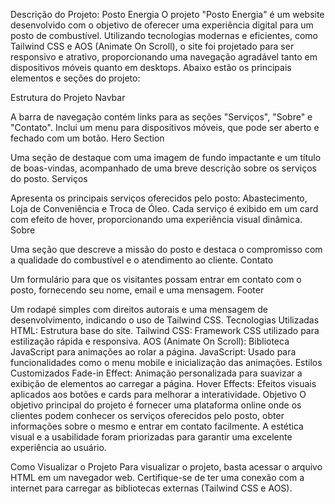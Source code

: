 Descrição do Projeto: Posto Energia
O projeto "Posto Energia" é um website desenvolvido com o objetivo de oferecer uma experiência digital para um posto de combustível. Utilizando tecnologias modernas e eficientes, como Tailwind CSS e AOS (Animate On Scroll), o site foi projetado para ser responsivo e atrativo, proporcionando uma navegação agradável tanto em dispositivos móveis quanto em desktops. Abaixo estão os principais elementos e seções do projeto:

Estrutura do Projeto
Navbar

A barra de navegação contém links para as seções "Serviços", "Sobre" e "Contato".
Inclui um menu para dispositivos móveis, que pode ser aberto e fechado com um botão.
Hero Section

Uma seção de destaque com uma imagem de fundo impactante e um título de boas-vindas, acompanhado de uma breve descrição sobre os serviços do posto.
Serviços

Apresenta os principais serviços oferecidos pelo posto: Abastecimento, Loja de Conveniência e Troca de Óleo.
Cada serviço é exibido em um card com efeito de hover, proporcionando uma experiência visual dinâmica.
Sobre

Uma seção que descreve a missão do posto e destaca o compromisso com a qualidade do combustível e o atendimento ao cliente.
Contato

Um formulário para que os visitantes possam entrar em contato com o posto, fornecendo seu nome, email e uma mensagem.
Footer

Um rodapé simples com direitos autorais e uma mensagem de desenvolvimento, indicando o uso de Tailwind CSS.
Tecnologias Utilizadas
HTML: Estrutura base do site.
Tailwind CSS: Framework CSS utilizado para estilização rápida e responsiva.
AOS (Animate On Scroll): Biblioteca JavaScript para animações ao rolar a página.
JavaScript: Usado para funcionalidades como o menu mobile e inicialização das animações.
Estilos Customizados
Fade-in Effect: Animação personalizada para suavizar a exibição de elementos ao carregar a página.
Hover Effects: Efeitos visuais aplicados aos botões e cards para melhorar a interatividade.
Objetivo
O objetivo principal do projeto é fornecer uma plataforma online onde os clientes podem conhecer os serviços oferecidos pelo posto, obter informações sobre o mesmo e entrar em contato facilmente. A estética visual e a usabilidade foram priorizadas para garantir uma excelente experiência ao usuário.

Como Visualizar o Projeto
Para visualizar o projeto, basta acessar o arquivo HTML em um navegador web. Certifique-se de ter uma conexão com a internet para carregar as bibliotecas externas (Tailwind CSS e AOS).
